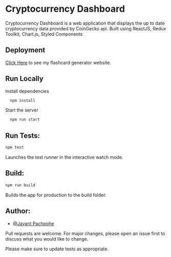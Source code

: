 # Cryptocurrency Dashboard
Cryptocurrency Dashboard
is a web application that displays the up to date cryptocurrency data provided by CoinGecko api.
Built using ReactJS, Redux Toolkit, Chart.js, Styled Components

## Deployment

[Click Here](https://almabetter-cryptocurrency-dashboard.netlify.app/) to see my flashcard generator website.

## Run Locally

Install dependencies

```bash
  npm install
```

Start the server

```bash
  npm run start
```
## Run Tests:
```bash
npm test
```
Launches the test runner in the interactive watch mode.

## Build:
```bash
npm run build
```
Builds the app for production to the build folder.


## Author:

- [@Jayant Pachpohe](https://github.com/jayant753)



Pull requests are welcome. For major changes, please open an issue first
to discuss what you would like to change.

Please make sure to update tests as appropriate.
